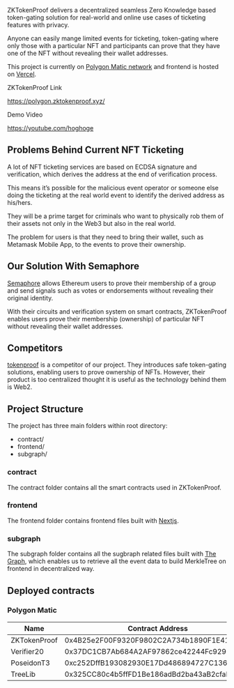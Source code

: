 
ZKTokenProof delivers a decentralized seamless Zero Knowledge based token-gating solution for real-world and online use cases of ticketing features with privacy.

Anyone can easily mange limited events for ticketing, token-gating where only those with a particular NFT and participants can prove that they have one of the NFT without revealing their wallet addresses.

This project is currently on [Polygon Matic network](https://polygon.technology/solutions/polygon-pos/) and frontend is hosted on [Vercel](https://vercel.com/).

ZKTokenProof Link

https://polygon.zktokenproof.xyz/

Demo Video

https://youtube.com/hoghoge

## Problems Behind Current NFT Ticketing

A lot of NFT ticketing services are based on ECDSA signature and verification, which derives the address at the end of verification process.

This means it’s possible for the malicious event operator or someone else doing the ticketing at the real world event to identify the derived address as his/hers.

They will be a prime target for criminals who want to physically rob them of their assets not only in the Web3 but also in the real world.

The problem for users is that they need to bring their wallet, such as Metamask Mobile App, to the events to prove their ownership.

## Our Solution With Semaphore

[Semaphore](https://semaphore.appliedzkp.org/) allows Ethereum users to prove their membership of a group and send signals such as votes or endorsements without revealing their original identity. 

With their circuits and verification system on smart contracts, ZKTokenProof enables users prove their membership (ownership) of particular NFT without revealing their wallet addresses.

## Competitors
[tokenproof](https://tokenproof.xyz/) is a competitor of our project. They introduces safe token-gating solutions, enabling users to prove ownership of NFTs. However, their product is too centralized thought it is useful as the technology behind them is Web2.

## Project Structure
The project has three main folders within root directory:

* contract/
* frontend/
* subgraph/

### contract
The contract folder contains all the smart contracts used in ZKTokenProof.

### frontend
The frontend folder contains frontend files built with [Nextjs](https://nextjs.org/).

### subgraph
The subgraph folder contains all the sugbraph related files built with [The Graph](https://thegraph.com/en/), which enables us to retrieve all the event data to build MerkleTree on frontend in decentralized way.


## Deployed contracts

### Polygon Matic

| Name | Contract Address | Status |
| ---- | ---- | --- |
| ZKTokenProof| 0x4B25e2F00F9320F9802C2A734b1890F1E41c77db | Verified |
|  Verifier20  |  0x37DC1CB7Ab684A2AF97862ce42244Fc9293f1a0E  | Verified |
|  PoseidonT3  |  0xc252DffB193082930E17Dd486894727C136aA71B  | Not Yet |
| TreeLib|0x325CC80c4b5ffFD1Be186adBd2ba43aB2cfaB460 | Verified |